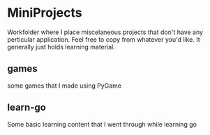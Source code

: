 # MiniProjects

Workfolder where I place miscelaneous projects that don't have any perticular application. Feel free to copy from whatever you'd like. It generally just holds learning material.

## games

some games that I made using PyGame

## learn-go

Some basic learning content that I went through while learning go